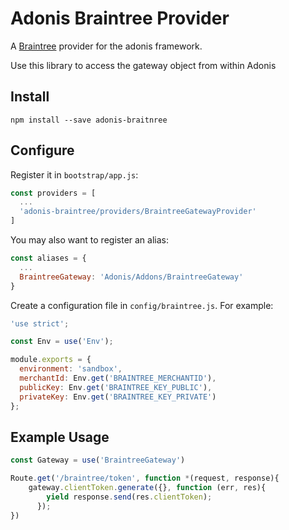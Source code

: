 # Adonis Braintree Provider
A [Braintree](https://github.com/braintree/braintree_node) provider for the adonis framework.

Use this library to access the gateway object from within Adonis

## Install
```
npm install --save adonis-braitnree
```

## Configure
Register it in `bootstrap/app.js`:

```javascript
const providers = [
  ...
  'adonis-braintree/providers/BraintreeGatewayProvider'
]
```
You may also want to register an alias:
```javascript
const aliases = {
  ...
  BraintreeGateway: 'Adonis/Addons/BraintreeGateway'
}
```

Create a configuration file in `config/braintree.js`. For example:

```javascript
'use strict';

const Env = use('Env');

module.exports = {
  environment: 'sandbox',
  merchantId: Env.get('BRAINTREE_MERCHANTID'),
  publicKey: Env.get('BRAINTREE_KEY_PUBLIC'),
  privateKey: Env.get('BRAINTREE_KEY_PRIVATE')
};

```

## Example Usage

```javascript
const Gateway = use('BraintreeGateway')

Route.get('/braintree/token', function *(request, response){
    gateway.clientToken.generate({}, function (err, res){
        yield response.send(res.clientToken);
      });
})
```
